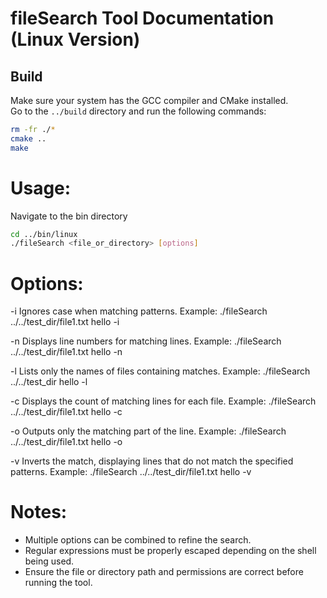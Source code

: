 # fileSearch Tool Documentation (Linux Version)

## Build
Make sure your system has the GCC compiler and CMake installed.  
Go to the `../build` directory and run the following commands:
```bash
rm -fr ./*
cmake ..
make
```

# Usage:
Navigate to the bin directory
```bash
cd ../bin/linux
./fileSearch <file_or_directory> [options]
```

# Options:
  -i            Ignores case when matching patterns.
                Example:
                  ./fileSearch ../../test_dir/file1.txt hello -i

  -n            Displays line numbers for matching lines.
                Example:
                  ./fileSearch ../../test_dir/file1.txt hello -n

  -l            Lists only the names of files containing matches.
                Example:
                  ./fileSearch ../../test_dir hello -l

  -c            Displays the count of matching lines for each file.
                Example:
                  ./fileSearch ../../test_dir/file1.txt hello -c

  -o            Outputs only the matching part of the line.
                Example:
                  ./fileSearch ../../test_dir/file1.txt hello -o

  -v            Inverts the match, displaying lines that do not match the specified patterns.
                Example:
                  ./fileSearch ../../test_dir/file1.txt hello -v                  

# Notes:
- Multiple options can be combined to refine the search.
- Regular expressions must be properly escaped depending on the shell being used.
- Ensure the file or directory path and permissions are correct before running the tool.